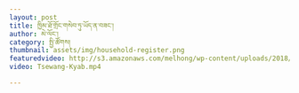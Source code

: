 ```yaml
---
layout: post
title: ཁྱིམ་ཐོ་གྲོང་གསེབ་ཏུ་ཡོད་ན་བཟང་།
author: མེ་ལོང་།
category: སྤྱི་ཚོགས།
thumbnail: assets/img/household-register.png
featuredvideo: http://s3.amazonaws.com/melhong/wp-content/uploads/2018/09/27235126/Fuku-final-cut-3-1.mp4
video: Tsewang-Kyab.mp4

---
```

